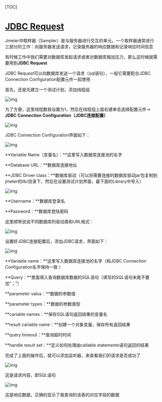 [TOC]

# [JDBC Request](https://www.cnblogs.com/imyalost/p/5947193.html)

Jmeter中取样器（Sampler）是与服务器进行交互的单元。一个取样器通常进行三部分的工作：向服务器发送请求，记录服务器的响应数据和记录响应时间信息

有时候工作中我们需要对数据库发起请求或者对数据库施加压力，那么这时候就需要用到**JDBC Request**

JDBC Request可以向数据库发送一个请求（sql语句），一般它需要配合JDBC Connection Configuration配置元件一起使用

首先，还是先建立一个测试计划，添加线程组

![img](https://images2015.cnblogs.com/blog/983980/201610/983980-20161012152908796-540030749.png)

为了方便，这里线程数我设置为1，然后在线程组上面右键单击选择配置元件→ **JDBC Connection Configuration（JDBC连接配置）**

![img](https://images2015.cnblogs.com/blog/983980/201610/983980-20161012155343906-806209958.png)

 

JDBC Connection Configuration界面如下：

![img](https://images2015.cnblogs.com/blog/983980/201610/983980-20161012161853687-1752227876.png)

**Variable Name（变量名）：**这里写入数据库连接池的名字

**Database URL：**数据库连接地址

**JDBC Driver class：**数据库驱动（可以将需要连接的数据库驱动jar包复制到jmeter的lib/目录下，然后在设置测试计划界面，最下面的Library中导入）

![img](https://images2015.cnblogs.com/blog/983980/201610/983980-20161012162444750-1317114640.png)

**Username：**数据库登录名

**Password：**数据库登陆密码

这里顺带说说不同数据库的驱动类和URL格式：

![img](https://images2015.cnblogs.com/blog/983980/201610/983980-20161012163845984-1752650747.png)

 

设置好JDBC连接配置后，添加JDBC请求，界面如下：

![img](https://images2015.cnblogs.com/blog/983980/201610/983980-20161012164257625-1606549546.png)

**Variable name：**这里写入数据库连接池的名字（和JDBC Connection Configuration名字保持一致 ）

**Query：**里面填入查询数据库数据的SQL语句（填写的SQL语句末尾不要加“；”）

**parameter valus：**数据的参数值

**parameter types：**数据的参数类型

**cariable names：**保存SQL语句返回结果的变量名

**result cariable name：**创建一个对象变量，保存所有返回结果

**query timeout：**查询超时时间

**handle result set：**定义如何处理由callable statements语句返回的结果

 

完成了上面的操作后，就可以添加监听器，来查看我们的请求是否成功了

![img](https://images2015.cnblogs.com/blog/983980/201610/983980-20161012170644140-12896310.png)

这是请求内容，即SQL语句

![img](https://images2015.cnblogs.com/blog/983980/201610/983980-20161012170704250-559440878.png)

这是响应数据，正确的显示了我查询的该表的对应字段的数据